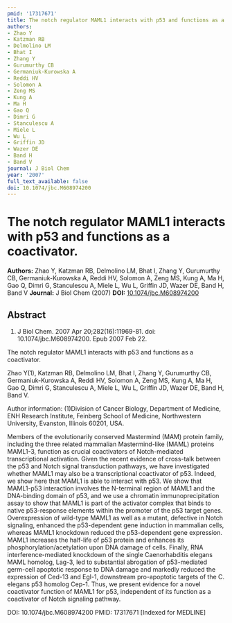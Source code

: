 ```yaml
---
pmid: '17317671'
title: The notch regulator MAML1 interacts with p53 and functions as a coactivator.
authors:
- Zhao Y
- Katzman RB
- Delmolino LM
- Bhat I
- Zhang Y
- Gurumurthy CB
- Germaniuk-Kurowska A
- Reddi HV
- Solomon A
- Zeng MS
- Kung A
- Ma H
- Gao Q
- Dimri G
- Stanculescu A
- Miele L
- Wu L
- Griffin JD
- Wazer DE
- Band H
- Band V
journal: J Biol Chem
year: '2007'
full_text_available: false
doi: 10.1074/jbc.M608974200
---
```


# The notch regulator MAML1 interacts with p53 and functions as a coactivator.
**Authors:** Zhao Y, Katzman RB, Delmolino LM, Bhat I, Zhang Y, Gurumurthy CB, Germaniuk-Kurowska A, Reddi HV, Solomon A, Zeng MS, Kung A, Ma H, Gao Q, Dimri G, Stanculescu A, Miele L, Wu L, Griffin JD, Wazer DE, Band H, Band V
**Journal:** J Biol Chem (2007)
**DOI:** [10.1074/jbc.M608974200](https://doi.org/10.1074/jbc.M608974200)

## Abstract

1. J Biol Chem. 2007 Apr 20;282(16):11969-81. doi: 10.1074/jbc.M608974200. Epub 
2007 Feb 22.

The notch regulator MAML1 interacts with p53 and functions as a coactivator.

Zhao Y(1), Katzman RB, Delmolino LM, Bhat I, Zhang Y, Gurumurthy CB, 
Germaniuk-Kurowska A, Reddi HV, Solomon A, Zeng MS, Kung A, Ma H, Gao Q, Dimri 
G, Stanculescu A, Miele L, Wu L, Griffin JD, Wazer DE, Band H, Band V.

Author information:
(1)Division of Cancer Biology, Department of Medicine, ENH Research Institute, 
Feinberg School of Medicine, Northwestern University, Evanston, Illinois 60201, 
USA.

Members of the evolutionarily conserved Mastermind (MAM) protein family, 
including the three related mammalian Mastermind-like (MAML) proteins MAML1-3, 
function as crucial coactivators of Notch-mediated transcriptional activation. 
Given the recent evidence of cross-talk between the p53 and Notch signal 
transduction pathways, we have investigated whether MAML1 may also be a 
transcriptional coactivator of p53. Indeed, we show here that MAML1 is able to 
interact with p53. We show that MAML1-p53 interaction involves the N-terminal 
region of MAML1 and the DNA-binding domain of p53, and we use a chromatin 
immunoprecipitation assay to show that MAML1 is part of the activator complex 
that binds to native p53-response elements within the promoter of the p53 target 
genes. Overexpression of wild-type MAML1 as well as a mutant, defective in Notch 
signaling, enhanced the p53-dependent gene induction in mammalian cells, whereas 
MAML1 knockdown reduced the p53-dependent gene expression. MAML1 increases the 
half-life of p53 protein and enhances its phosphorylation/acetylation upon DNA 
damage of cells. Finally, RNA interference-mediated knockdown of the single 
Caenorhabditis elegans MAML homolog, Lag-3, led to substantial abrogation of 
p53-mediated germ-cell apoptotic response to DNA damage and markedly reduced the 
expression of Ced-13 and Egl-1, downstream pro-apoptotic targets of the C. 
elegans p53 homolog Cep-1. Thus, we present evidence for a novel coactivator 
function of MAML1 for p53, independent of its function as a coactivator of Notch 
signaling pathway.

DOI: 10.1074/jbc.M608974200
PMID: 17317671 [Indexed for MEDLINE]
